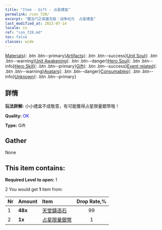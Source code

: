 ```yaml
---
title: "Item - Gift - 占星禮盒"
permalink: /con_728/
excerpt: "魔法门之英雄无敌：战争纪元  占星禮盒"
last_modified_at: 2021-07-14
locale: cn
ref: "con_728.md"
toc: false
classes: wide
---
```

 [Materials](/ItemsCN/){: .btn .btn--primary}[Artifacts](/ItemsCN/Artifacts/){: .btn .btn--success}[Unit Soul](/ItemsCN/UnitSoul/){: .btn .btn--warning}[Unit Awakening](/ItemsCN/UnitAwakening/){: .btn .btn--danger}[Hero Soul](/ItemsCN/HeroSoul/){: .btn .btn--info}[Hero Skill](/ItemsCN/HeroSkill/){: .btn .btn--primary}[Gift](/ItemsCN/Gift/){: .btn .btn--success}[Event related](/ItemsCN/Events/){: .btn .btn--warning}[Avatars](/ItemsCN/Avatars/){: .btn .btn--danger}[Consumables](/ItemsCN/Consumables/){: .btn .btn--info}[Unknown](/ItemsCN/Unknown/){: .btn .btn--primary}

## 詳情
 **玩法詳解:** 小小禮盒不成敬意，有可能獲得占星限量銀幣哦！

 **Quality:** <span style="color: #0000CD">OK</span>

 **Type:** Gift

## Gather

  None

## This item contains:

 **Required Level to open:** 1

 2 You would get **1** item  from:

  | Nr | Amount |     Item    | Drop Rate,% |
  |:---|:-------|:------------|:---------:|
  | 1 |  **48x** | [天堂鑄造石](/cn/Items/art_188/) | 99 | 
  | 2 |  **1x** | [占星限量銀幣](/cn/Items/con_969/) | 1 | 
